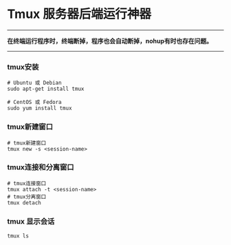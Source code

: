 # Tmux 服务器后端运行神器
***
**在终端运行程序时，终端断掉，程序也会自动断掉，nohup有时也存在问题。**
***
### tmux安装
```language
# Ubuntu 或 Debian
sudo apt-get install tmux

# CentOS 或 Fedora
sudo yum install tmux
```
### tmux新建窗口
```language
# tmux新建窗口
tmux new -s <session-name>
```

### tmux连接和分离窗口
```language
# tmux连接窗口
tmux attach -t <session-name>
# tmux分离窗口
tmux detach
```

### tmux 显示会话
```language
tmux ls
```



